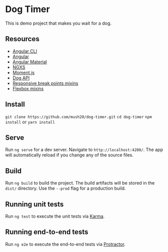 # Dog Timer

This is demo project that makes you wait for a dog.

## Resources
- [Angular CLI](https://github.com/angular/angular-cli)
- [Angular](https://angular.io/)
- [Angular Material](https://material.angular.io/)
- [NGXS](https://ngxs.gitbook.io/ngxs/)
- [Moment.js](https://momentjs.com/)
- [Dog API](https://dog.ceo/dog-api)
- [Responsive break points mixins](https://medium.com/developing-with-sass/creating-a-dead-simple-sass-mixin-to-handle-responsive-breakpoints-889927b37740)
- [Flexbox mixins](https://gist.github.com/richardtorres314/26b18e12958ba418bb37993fdcbfc1bd)

## Install

`git clone https://github.com/mush20/dog-timer.git`
`cd dog-timer`
`npm install` or `yarn install`

## Serve

Run `ng serve` for a dev server. Navigate to `http://localhost:4200/`. The app will automatically reload if you change any of the source files.

## Build

Run `ng build` to build the project. The build artifacts will be stored in the `dist/` directory. Use the `--prod` flag for a production build.

## Running unit tests

Run `ng test` to execute the unit tests via [Karma](https://karma-runner.github.io).

## Running end-to-end tests

Run `ng e2e` to execute the end-to-end tests via [Protractor](http://www.protractortest.org/).

